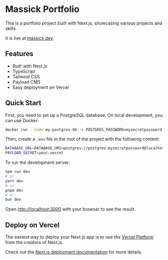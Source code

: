 # Massick Portfolio

This is a portfolio project built with Next.js, showcasing various projects and skills.

It is live at [massick.dev](https://massick.dev).

## Features

- Built with Next.js
- TypeScript
- Tailwind CSS
- Payload CMS
- Easy deployment on Vercel

## Quick Start

First, you need to set up a PostgreSQL database. On local development, you can use Docker:

```bash
docker run --name my-postgres-db -e POSTGRES_PASSWORD=mysecretpassword -p 5432:5432 -d postgres
```

Then, create a `.env` file in the root of the project with the following content:

```bash
DATABASE_URL=DATABASE_URI=postgres://postgres:mysecretpassword@localhost:5432/postgres
PAYLOAD_SECRET=your-secret
```

To run the development server:

```bash
npm run dev
# or
yarn dev
# or
pnpm dev
# or
bun dev
```

Open [http://localhost:3000](http://localhost:3000) with your browser to see the result.

## Deploy on Vercel

The easiest way to deploy your Next.js app is to use the [Vercel Platform](https://vercel.com/new?utm_medium=default-template&filter=next.js&utm_source=create-next-app&utm_campaign=create-next-app-readme) from the creators of Next.js.

Check out the [Next.js deployment documentation](https://nextjs.org/docs/app/building-your-application/deploying) for more details.
